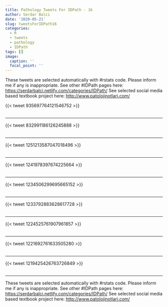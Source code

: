 ```yaml
---
title: Pathology Tweets For IDPath - 16
author: Serdar Balci
date: '2020-05-21'
slug: tweetsForIDPath16
categories:
  - R
  - tweets
  - pathology
  - IDPath
tags: []
image:
  caption: ''
  focal_point: ''
---
```



These tweets are selected automatically with #rstats code. Please inform me if any is inappropriate.
See other #IDPath pages here: https://serdarbalci.netlify.com/categories/IDPath/ 
See selected social media based textbook project here: http://www.patolojinotlari.com/

{{< tweet 935697764121546752 >}}
<br>
<br>
<hr>
{{< tweet 832991186126245888 >}}
<br>
<br>
<hr>
{{< tweet 1251213587047018496 >}}
<br>
<br>
<hr>
{{< tweet 1241978397674225664 >}}
<br>
<br>
<hr>
{{< tweet 1234506299695665152 >}}
<br>
<br>
<hr>
{{< tweet 1233792883628617728 >}}
<br>
<br>
<hr>
{{< tweet 1224525761907961857 >}}
<br>
<br>
<hr>
{{< tweet 1221692761633505280 >}}
<br>
<br>
<hr>
{{< tweet 1219425426763726849 >}}
<br>
<br>
<hr>


These tweets are selected automatically with #rstats code. Please inform me if any is inappropriate.
See other #IDPath pages here: https://serdarbalci.netlify.com/categories/IDPath/ 
See selected social media based textbook project here: http://www.patolojinotlari.com/
